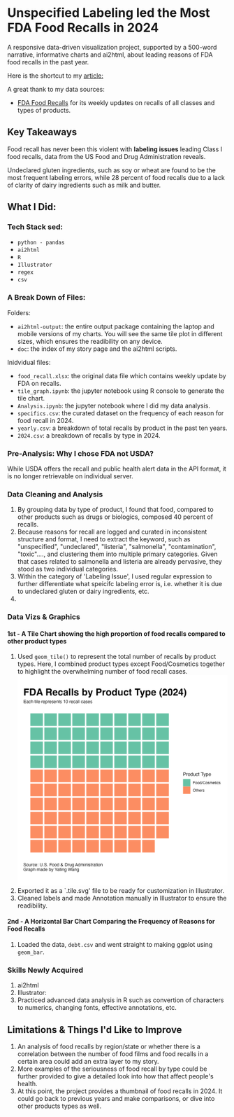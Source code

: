 # Unspecified Labeling led the Most FDA Food Recalls in 2024
A responsive data-driven visualization project, supported by a 500-word narrative, informative charts and ai2html, about leading reasons of FDA food recalls in the past year. 

Here is the shortcut to my [article:](https://yatingw24.github.io/food_recall)

A great thank to my data sources:
- [FDA Food Recalls](https://datadashboard.fda.gov/ora/cd/recalls.htm) for its weekly updates on recalls of all classes and types of products.


## Key Takeaways 
Food recall has never been this violent with **labeling issues** leading Class I food recalls, data from the US Food and Drug Administration reveals. 

Undeclared gluten ingredients, such as soy or wheat are found to be the most frequent labeling errors, while 28 percent of food recalls due to a lack of clarity of dairy ingredients such as milk and butter.


## What I Did:
### Tech Stack sed:
 - `python - pandas`
 - `ai2html`
 - `R`
 - `Illustrator`
 - `regex`
 - `csv`

### A Break Down of Files:
Folders:
- `ai2html-output`: the entire output package containing the laptop and mobile versions of my charts. You will see the same tile plot in different sizes, which ensures the readibility on any device. 
- `doc`: the index of my story page and the ai2html scripts. 

Inidvidual files:
 - `food_recall.xlsx`: the original data file which contains weekly update by FDA on recalls.
 - `tile_graph.ipynb`: the jupyter notebook using R console to generate the tile chart.
  - `Analysis.ipynb`: the jupyter notebook where I did my data analysis. 
 - `specifics.csv`: the curated dataset on the frequency of each reason for food recall in 2024. 
 - `yearly.csv`: a breakdown of total recalls by product in the past ten years. 
  - `2024.csv`: a breakdown of recalls by type in 2024. 
 
### Pre-Analysis: Why I chose FDA not USDA?
While USDA offers the recall and public health alert data in the API format, it is no longer retrievable on individual server. 

### Data Cleaning and Analysis
1. By grouping data by type of product, I found that food, compared to other products such as drugs or biologics, composed 40 percent of recalls. 
2. Because reasons for recall are logged and curated in inconsistent structure and format, I need to extract the keyword, such as "unspecified", "undeclared", "listeria", "salmonella", "contamination", "toxic"...., and clustering them into multiple primary categories. Given that cases related to salmonella and listeria are already pervasive, they stood as two individual categories. 
3. Within the category of 'Labeling Issue', I used regular expression to further differentiate what speicifc labeling error is, i.e. whether it is due to undeclared gluten or dairy ingredients, etc. 
4. 


### Data Vizs & Graphics
#### 1st - A Tile Chart showing the high proportion of food recalls compared to other product types
1. Used `geom_tile()` to  represent the total number of recalls by product types. Here, I combined product types except Food/Cosmetics together to highlight the overwhelming number of food recall cases. 
![Chart](docs/tile.png)
2. Exported it as a `.tile.svg' file to be ready for customization in Illustrator. 
3. Cleaned labels and made Annotation manually in Illustrator to ensure the readibility.


#### 2nd - A Horizontal Bar Chart Comparing the Frequency of Reasons for Food Recalls
1. Loaded the data, `debt.csv` and went straight to making ggplot using `geom_bar`.



### Skills Newly Acquired
1. ai2html 
2. Illustrator: 
3. Practiced advanced data analysis in R such as convertion of characters to numerics, changing fonts, effective annotations, etc. 

## Limitations & Things I'd Like to Improve
1. An analysis of food recalls by region/state or whether there is a correlation between the number of food films and food recalls in a certain area could add an extra layer to my story.
2. More examples of the seriousness of food recall by type could be further provided to give a detailed look into how that affect people's health. 
3. At this point, the project provides a thumbnail of food recalls in 2024. It could go back to previous years and make comparisons, or dive into other products types as well. 
 

 
